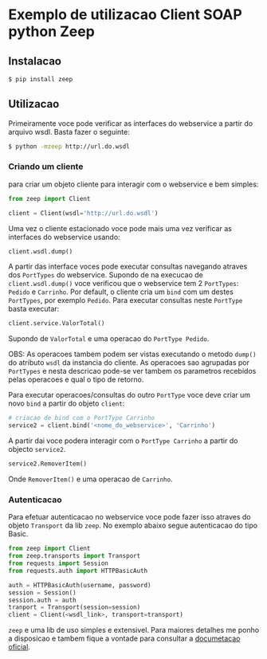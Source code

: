 # Exemplo de utilizacao Client SOAP python Zeep

## Instalacao

```bash
$ pip install zeep
```

## Utilizacao

Primeiramente voce pode verificar as interfaces do webservice a partir do arquivo wsdl. Basta fazer o seguinte:

```bash
$ python -mzeep http://url.do.wsdl
```

### Criando um cliente

para criar um objeto cliente para interagir com o webservice e bem simples:

```python
from zeep import Client

client = Client(wsdl='http://url.do.wsdl')
```

Uma vez o cliente estacionado voce pode mais uma vez verificar as interfaces do webservice usando:

```python
client.wsdl.dump()
```

A partir das interface voces pode executar consultas navegando atraves dos `PortTypes` do webservice.
Supondo de na execucao de `client.wsdl.dump()` voce verificou que o webservice tem 2 `PortTypes`: `Pedido` e `Carrinho`.
Por default, o cliente cria um `bind` com um destes `PortTypes`, por exemplo `Pedido`. Para executar consultas neste `PortType`
basta executar:

```python
client.service.ValorTotal()
```

Supondo de `ValorTotal` e uma operacao do `PortType Pedido`. 

OBS: As operacoes tambem podem ser vistas executando o metodo `dump()` do atributo `wsdl` da instancia do cliente. As operacoes
sao agrupadas por `PortTypes` e nesta descricao pode-se ver tambem os parametros recebidos pelas operacoes e qual o tipo de retorno.

Para executar operacoes/consultas do outro `PortType` voce deve criar um novo `bind` a partir do objeto `client`:

```python
# criacao de bind com o PortType Carrinho
service2 = client.bind('<nome_do_webservice>', 'Carrinho')
```

A partir dai voce podera interagir com o `PortType Carrinho` a partir do objecto `service2`.

```python
service2.RemoverItem()
```

Onde `RemoverItem()` e uma operacao de `Carrinho`.

### Autenticacao

Para efetuar autenticacao no webservice voce pode fazer isso atraves do objeto `Transport` da lib `zeep`. No exemplo abaixo segue autenticacao do tipo Basic.

```python
from zeep import Client
from zeep.transports import Transport
from requests import Session
from requests.auth import HTTPBasicAuth

auth = HTTPBasicAuth(username, password)
session = Session()
session.auth = auth
tranport = Transport(session=session)
client = Client(<wsdl_link>, transport=transport)
```

`zeep` e uma lib de uso simples e extensivel. Para maiores detalhes me ponho a disposicao e tambem fique a vontade para consultar a [documetacao oficial](http://docs.python-zeep.org/en/master/).